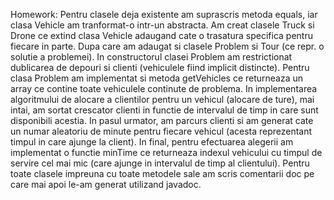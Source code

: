 Homework:
Pentru clasele deja existente am suprascris metoda equals, iar clasa Vehicle am tranformat-o intr-un abstracta. Am creat clasele Truck si Drone ce extind clasa Vehicle adaugand cate o trasatura specifica pentru fiecare in parte. Dupa care am adaugat si clasele Problem si Tour (ce repr. o solutie a problemei). In constructorul clasei Problem am restrictionat dublicarea de depouri si clienti (vehiculele fiind implicit distincte). Pentru clasa Problem am implementat si metoda getVehicles ce returneaza un array ce contine toate vehiculele continute de problema. In implementarea algoritmului de alocare a clientilor pentru un vehicul (alocare de ture), mai intai, am sortat crescator clienti in functie de intervalul de timp in care sunt disponibili acestia. In pasul urmator, am parcurs clienti si am generat cate un numar aleatoriu de minute pentru fiecare vehicul (acesta reprezentant timpul in care ajunge la client). In final, pentru efectuarea alegerii am implementat o functie minTime ce returneaza indexul vehicului cu timpul de servire cel mai mic (care ajunge in intervalul de timp al clientului). Pentru toate clasele impreuna cu toate metodele sale am scris comentarii doc pe care mai apoi le-am generat utilizand javadoc.
